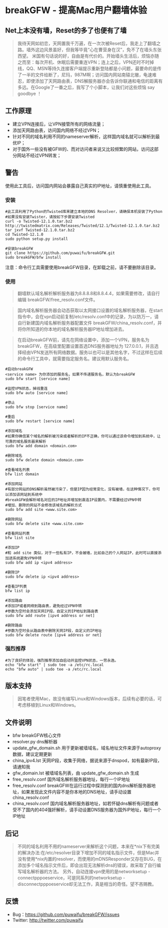 breakGFW - 提高Mac用户翻墙体验
===


 Net上本没有墙，Reset的多了也便有了墙
---
>我待天网如初恋，天网置我千万遍，在一次次被Reset后，我走上了翻墙之路。墙外这边风景虽好，但我等毕竟“心在曹营身在汉”，免不了在墙头东张西望。
>米国有句话说的好，自由是有代价的。开始墙头生活后，烦恼亦随之而至：每次开机、休眠后需要重连VPN；连上之后，VPN还时不时掉线，QQ、MSN等持久连接客户端提示重新登陆都是小问题，最要命的是传了一半的文件给断了，尼玛，987M啊；访问国内网站南辕北辙，龟速难忍，即使添加了天网路由表，DNS解服务器亦会告诉你联通和电信的距离有多远。在Google了一番之后，我写了个小脚本，让我们对这些烦恼 say goodbye ！


工作原理
---
  - 建立VPN连接后，让VPN接管所有的网络流量；
  - 添加天网路由表，访问国内网络不经过VPN；
  - 针对不同的域名利用不同的nameserver解析，这样国内域名就可以解析到最优IP；
  - 对于国外一些没有被GFW的、而对访问者来说又比较频繁的网站，访问这部分网站不经过VPN转发；


警告
---
使用此工具后，访问国内网站会暴露自己真实的IP地址，请慎重使用此工具。


### 安装
    #此工具利用了Python的Twisted库来建立本地的DNS Resolver，请确保本机安装了Python
    #如果没有安装Twister，请按如下步骤安装Twisted
    curl -o Twisted-12.1.0.tar.bz2 http://twistedmatrix.com/Releases/Twisted/12.1/Twisted-12.1.0.tar.bz2
    tar jxvf Twisted-12.1.0.tar.bz2
    cd Twisted-12.1.0
    sudo python setup.py install
    
    #安装breakGFW
    git clone https://github.com/puwaifu/breakGFW.git
    sudo breakGFW/bfw install
注意：命令行工具需要使用breakGFW目录，在卸载之前，请不要删除该目录。


### 使用

>翻墙默认域名解析解析服务器为8.8.8.8和8.8.4.4，如果需要修改，请自行编辑 breakGFW/free_resolv.conf文件。

>国内域名解析服务器会动态获取以太网接口设置的域名解析服务器，在start指令中，会在vpn启动前复制/etc/resolv.conf中的记录，为以防万一，请自行新建国内域名解析服务器配置文件 breakGFW/china_resolv.conf，并将你所知道的你本地的域名解析服务器IP地址增加进去。

>在启动breakGFW前，请先在网络设置中，添加一个VPN，服务名为 breakGFW，在高级里配置设置首选DNS服务器地址为 127.0.0.1，并且选择经由VPN发送所有网络数据。服务以也可以是其他名字，不过这样在后续的命令行工具中，就需要指定服务名。建议用默认服务名。

    #启动breakGFW
    <service name> 为你添加的服务名，如果不传递服务名，默认为breakGFW
    sudo bfw start [service name]

    #监控VPN状态，掉线重连
    sudo bfw auto [service name]

    #停止
    sudo bfw stop [service name]

    #重启
    sudo bfw restart [service name]
    
    #添加域名
    #如果你确信某个域名的解析被污染或者解析的IP不正确，你可以通过该命令增加到系统中，让可靠的域名服务器来解析
    sudo bfw add domain <domain.com>

    #删除域名
    sudo bfw delete domain <domain.com>

    #查看域名列表
    bfw list domain

    #添加网站
    #有部分网站的DNS解析虽然被污染了，但是IP因为经常变化，没有被墙，在这种情况下，你可以添加该网站到系统中
    #breakGFW会解析域名对应的IP地址并增加到直连IP设置内，不需要经过VPN中转
    #增加、删除的网站不会修改该域名的解析方式
    sudo bfw add site <www.site.com>

    #删除网站
    sudo bfw delete site <www.site.com>

    #查看网站列表
    bfw list site

    #添加IP
    #和 add site 类似，对于一些私有IP，不会被墙，比如自己的个人网站IP，此时可以直接添加进系统避免VPN中转
    sudo bfw add ip <ipv4 address>

    #删除IP
    sudo bfw delete ip <ipv4 address>

    #查看IP列表
    bfw list ip

    #添加路由
    #添加IP或者网络到路由表，避免经过VPN中转
    #参数为空时会添加天网IP段，自定义的IP地址到路由表
    sudo bfw add route [ipv4 address or net]

    #删除路由
    #参数为空时会从路由表中删除天网IP段，自定义的IP地址
    sudo bfw delete route [ipv4 address or net]

### 强烈推荐

    #为了良好的体验，强烈推荐添加自启动并监控VPN状态，一劳永逸。
    echo "bfw start" | sudo tee -a /etc/rc.local
    echo "bfw auto" | sudo tee -a /etc/rc.local


版本支持
---
>因笔者使用Mac，故没有编写Linux和Windows版本，后续有必要的话，可考虑移植到Linux和Windows。

文件说明
---
  - bfw breakGFW核心文件
  - resolver.py dns解析器
  - update_gfw_domain.sh 用于更新被墙域名，域名地址文件来源于autoproxy数据，建议定期更新
  - china_ipv4.lst 天网IP段，收集于网络，据说来源于dnspod，如有最新IP段，请通知我
  - gfw_domain.lst 被墙域名列表，由 update_gfw_domain.sh 生成
  - free_resolv.conf 国外域名解析服务器地址，每行一个IP地址
  - free_resolv.conf breakGFW在运行过程中探测到的国内dns解析服务器地址，如果发现此文件内容不是你本地的DNS地址，请手动设置china_resolv.conf
  - china_resolv.conf 国内域名解析服务器地址，如若怀疑dns解析有问题或者受不了国内的404强奸解析，请手动设置DNS服务器为国外IP地址，每行一个IP地址

后记
---
>不同的域名利用不用的nameserver来解析这个问题，本来在\*nix下有完美的解决办法:在/etc/resolver目录下增加不同的域名指示文件，但是Mac并没有使用\*nix内置的resolver，而使用的mDNSResponder又存在BUG，在添加多个域名指示文件后，即会出现无法解析dns的错误，故采取了自行编写域名解析器的方法。
>另外，自动连接vpn使用的是networksetup -connectpppoeservice，可是同系列的networksetup -disconnectpppoeservice却无法工作，真是相当的奇怪。望不吝赐教。

反馈
---
 - Bug：<https://github.com/puwaifu/breakGFW/issues>
 - Twitter: <http://twitter.com/puwaifu>
